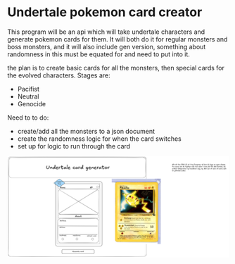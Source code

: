 # Undertale pokemon card creator

This program will be an api which will take undertale characters and generate pokemon cards for them. It will both do it for regular monsters and boss monsters, and it will also include gen version,
something about randomness in this must be equated for and need to put into it.

the plan is to create basic cards for all the monsters, then special cards for the evolved characters.
Stages are:

- Pacifist
- Neutral
- Genocide

Need to to do:

- create/add all the monsters to a json document
- create the randomness logic for when the card switches
- set up for logic to run through the card

![excalidraw image of how the cards are imagined](images/image.png)
